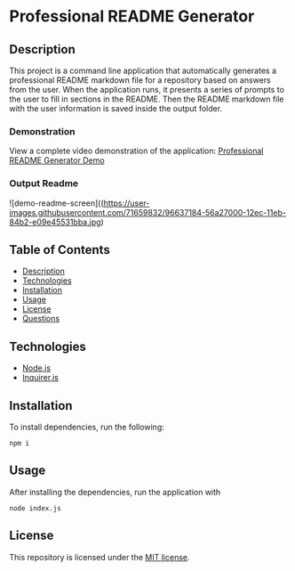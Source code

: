 # Professional README Generator



## Description

This project is a command line application that automatically generates a professional README markdown file for a repository based on answers from the user. When the application runs, it presents a series of prompts to the user to fill in sections in the README. Then the README markdown file with the user information is saved inside the output folder.

### Demonstration

View a complete video demonstration of the application: [Professional README Generator Demo](https://youtu.be/HFCgFq9AHSQ)




### Output Readme
![demo-readme-screen]((https://user-images.githubusercontent.com/71659832/96637184-56a27000-12ec-11eb-84b2-e09e45531bba.jpg)


## Table of Contents

* [Description](#description)
* [Technologies](#technologies)
* [Installation](#installation)
* [Usage](#usage)
* [License](#license)
* [Questions](#questions)

## Technologies

* [Node.js](https://nodejs.org/)
* [Inquirer.js](https://www.npmjs.com/package/inquirer)

## Installation

To install dependencies, run the following:

`
npm i
`

## Usage

After installing the dependencies, run the application with 

`
node index.js
`

## License

This repository is licensed under the [MIT license](./LICENSE).



